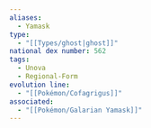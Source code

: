 ```yaml
---
aliases:
  - Yamask
type:
  - "[[Types/ghost|ghost]]"
national dex number: 562
tags:
  - Unova
  - Regional-Form
evolution line:
  - "[[Pokémon/Cofagrigus]]"
associated:
  - "[[Pokémon/Galarian Yamask]]"
---
```

